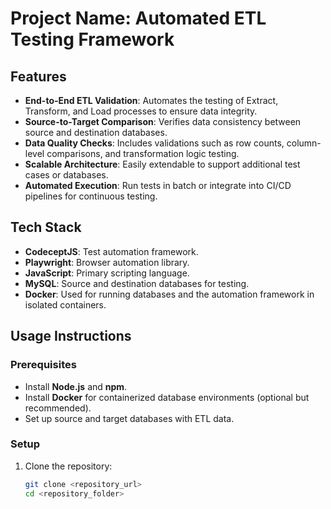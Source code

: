 # Project Name: Automated ETL Testing Framework

## Features
- **End-to-End ETL Validation**: Automates the testing of Extract, Transform, and Load processes to ensure data integrity.
- **Source-to-Target Comparison**: Verifies data consistency between source and destination databases.
- **Data Quality Checks**: Includes validations such as row counts, column-level comparisons, and transformation logic testing.
- **Scalable Architecture**: Easily extendable to support additional test cases or databases.
- **Automated Execution**: Run tests in batch or integrate into CI/CD pipelines for continuous testing.

## Tech Stack
- **CodeceptJS**: Test automation framework.
- **Playwright**: Browser automation library.
- **JavaScript**: Primary scripting language.
- **MySQL**: Source and destination databases for testing.
- **Docker**: Used for running databases and the automation framework in isolated containers.

## Usage Instructions

### Prerequisites
- Install **Node.js** and **npm**.
- Install **Docker** for containerized database environments (optional but recommended).
- Set up source and target databases with ETL data.

### Setup
1. Clone the repository:
   ```bash
   git clone <repository_url>
   cd <repository_folder>
